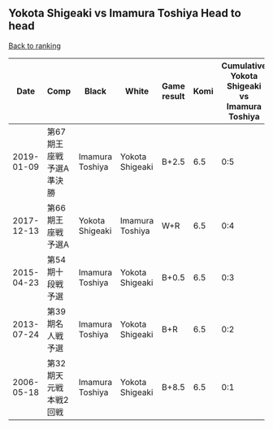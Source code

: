 ## Yokota Shigeaki vs Imamura Toshiya Head to head

[Back to ranking](../../index.md)




| **Date** | **Comp** | **Black** | **White** | **Game result** | **Komi** | **Cumulative Yokota Shigeaki vs Imamura Toshiya** | **Yokota Shigeaki streak** | **Imamura Toshiya streak** | 
| --- | --- | --- | --- | --- | --- | --- | --- | --- |
| 2019-01-09 | 第67期王座戦予選A準決勝 | Imamura Toshiya | Yokota Shigeaki | B+2.5 | 6.5 | 0:5 | 0 | 5 | 
| 2017-12-13 | 第66期王座戦予選A | Yokota Shigeaki | Imamura Toshiya | W+R | 6.5 | 0:4 | 0 | 4 | 
| 2015-04-23 | 第54期十段戦予選 | Imamura Toshiya | Yokota Shigeaki | B+0.5 | 6.5 | 0:3 | 0 | 3 | 
| 2013-07-24 | 第39期名人戦予選 | Imamura Toshiya | Yokota Shigeaki | B+R | 6.5 | 0:2 | 0 | 2 | 
| 2006-05-18 | 第32期天元戦本戦2回戦 | Imamura Toshiya | Yokota Shigeaki | B+8.5 | 6.5 | 0:1 | 0 | 1 |




